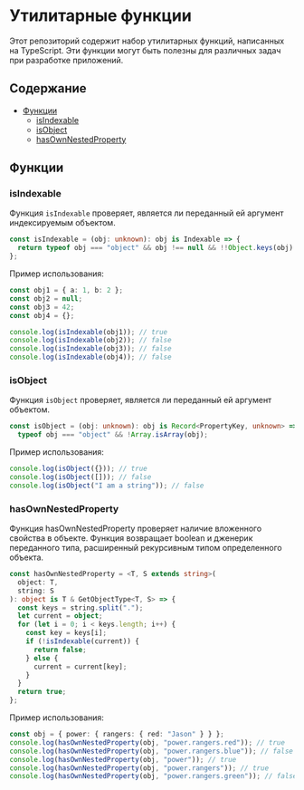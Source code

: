 # Утилитарные функции

Этот репозиторий содержит набор утилитарных функций, написанных на TypeScript. Эти функции могут быть полезны для различных задач при разработке приложений.

## Содержание

- [Функции](#Функции)
  - [isIndexable](#isIndexable)
  - [isObject](#isObject)
  - [hasOwnNestedProperty](#hasOwnNestedProperty)

## Функции

### isIndexable

Функция `isIndexable` проверяет, является ли переданный ей аргумент индексируемым объектом.

```typescript
const isIndexable = (obj: unknown): obj is Indexable => {
  return typeof obj === "object" && obj !== null && !!Object.keys(obj).length;
};
```

Пример использования:

```typescript
const obj1 = { a: 1, b: 2 };
const obj2 = null;
const obj3 = 42;
const obj4 = {};

console.log(isIndexable(obj1)); // true
console.log(isIndexable(obj2)); // false
console.log(isIndexable(obj3)); // false
console.log(isIndexable(obj4)); // false
```

### isObject
Функция `isObject` проверяет, является ли переданный ей аргумент объектом.
```typescript
const isObject = (obj: unknown): obj is Record<PropertyKey, unknown> =>
  typeof obj === "object" && !Array.isArray(obj);

```
Пример использования:
```typescript
console.log(isObject({})); // true
console.log(isObject([])); // false
console.log(isObject("I am a string")); // false
```

### hasOwnNestedProperty
Функция hasOwnNestedProperty проверяет наличие вложенного свойства в объекте. Функция возвращает boolean и дженерик переданного типа, расширенный рекурсивным типом определенного объекта.
```typescript
const hasOwnNestedProperty = <T, S extends string>(
  object: T,
  string: S
): object is T & GetObjectType<T, S> => {
  const keys = string.split(".");
  let current = object;
  for (let i = 0; i < keys.length; i++) {
    const key = keys[i];
    if (!isIndexable(current)) {
      return false;
    } else {
      current = current[key];
    }
  }
  return true;
};
```
Пример использования:
```typescript 
const obj = { power: { rangers: { red: "Jason" } } };
console.log(hasOwnNestedProperty(obj, "power.rangers.red")); // true
console.log(hasOwnNestedProperty(obj, "power.rangers.blue")); // false
console.log(hasOwnNestedProperty(obj, "power")); // true
console.log(hasOwnNestedProperty(obj, "power.rangers")); // true
console.log(hasOwnNestedProperty(obj, "power.rangers.green")); // false
```